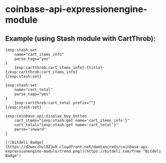 coinbase-api-expressionengine-module
====================================

## Example (using Stash module with CartThrob):

```
{exp:stash:set
    name="cart_items_info"
    parse_tags="yes"
}
    {exp:cartthrob:cart_items_info}-{title}-{/exp:cartthrob:cart_items_info}
{/exp:stash:set}

{exp:stash:set
    name="cart_total"
    parse_tags="yes"
}
    {exp:cartthrob:cart_total prefix=""}
{/exp:stash:set}

{exp:coinbase_api:display_buy_button
    cart_items="{exp:stash:get name='cart_items_info'}"
    cart_total="{exp:stash:get name='cart_total'}"
    parse="inward"
}

[![Bitdeli Badge](https://d2weczhvl823v0.cloudfront.net/domtancredi/coinbase-api-expressionengine-module/trend.png)](https://bitdeli.com/free "Bitdeli Badge")

